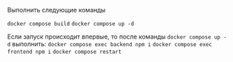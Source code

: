 Выполнить следующие команды

`docker compose build`
`docker compose up -d`

Если запуск происходит впервые, то после команды `docker compose up -d` выполнить:
`docker compose exec backend npm i`
`docker compose exec frontend npm i`
`docker compose restart`

